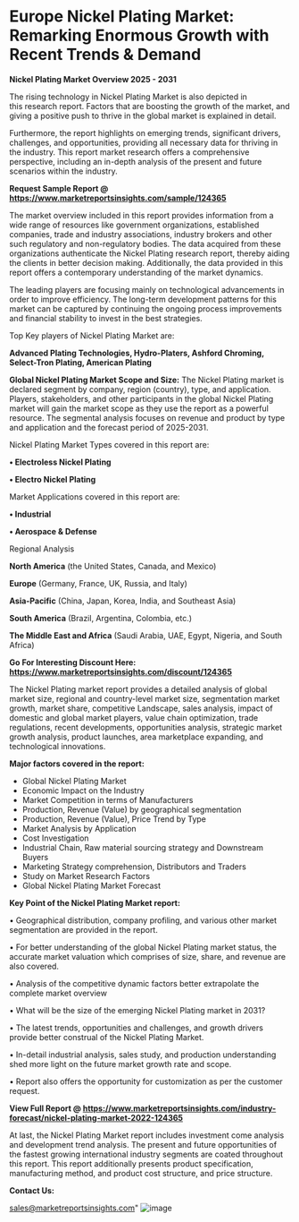 # Europe Nickel Plating Market: Remarking Enormous Growth with Recent Trends & Demand

<Strong> Nickel Plating Market Overview 2025 - 2031</strong>

The rising technology in Nickel Plating Market is also depicted in this research report. Factors that are boosting the growth of the market, and giving a positive push to thrive in the global market is explained in detail.

Furthermore, the report highlights on emerging trends, significant drivers, challenges, and opportunities, providing all necessary data for thriving in the industry. This report market research offers a comprehensive perspective, including an in-depth analysis of the present and future scenarios within the industry.

<strong>Request Sample Report @ <a href=https://www.marketreportsinsights.com/sample/124365>https://www.marketreportsinsights.com/sample/124365</a></strong>

The market overview included in this report provides information from a wide range of resources like government organizations, established companies, trade and industry associations, industry brokers and other such regulatory and non-regulatory bodies. The data acquired from these organizations authenticate the Nickel Plating research report, thereby aiding the clients in better decision making. Additionally, the data provided in this report offers a contemporary understanding of the market dynamics.

The leading players are focusing mainly on technological advancements in order to improve efficiency. The long-term development patterns for this market can be captured by continuing the ongoing process improvements and financial stability to invest in the best strategies.

Top Key players of Nickel Plating Market are:

<strong>Advanced Plating Technologies, Hydro-Platers, Ashford Chroming, Select-Tron Plating, American Plating</strong>

<strong><b>Global Nickel Plating Market Scope and Size:</b></strong>
The Nickel Plating market is declared segment by company, region (country), type, and application. Players, stakeholders, and other participants in the global Nickel Plating market will gain the market scope as they use the report as a powerful resource. The segmental analysis focuses on revenue and product by type and application and the forecast period of 2025-2031.

Nickel Plating Market Types covered in this report are:

<strong>• Electroless Nickel Plating

• Electro Nickel Plating</strong>

Market Applications covered in this report are:

<strong>• Industrial

• Aerospace & Defense</strong> 

Regional Analysis

<strong>North America</strong> (the United States, Canada, and Mexico)

<strong>Europe</strong> (Germany, France, UK, Russia, and Italy)

<strong>Asia-Pacific</strong> (China, Japan, Korea, India, and Southeast Asia)

<strong>South America</strong> (Brazil, Argentina, Colombia, etc.)

<strong>The Middle East and Africa</strong> (Saudi Arabia, UAE, Egypt, Nigeria, and South Africa)

<strong>Go For Interesting Discount Here: <a href=https://www.marketreportsinsights.com/discount/124365>https://www.marketreportsinsights.com/discount/124365</a></strong>

The Nickel Plating market report provides a detailed analysis of global market size, regional and country-level market size, segmentation market growth, market share, competitive Landscape, sales analysis, impact of domestic and global market players, value chain optimization, trade regulations, recent developments, opportunities analysis, strategic market growth analysis, product launches, area marketplace expanding, and technological innovations.

<strong><b>Major factors covered in the report:</b></strong>
<ul>
  <li>Global Nickel Plating Market </li>
  <li>Economic Impact on the Industry</li>
  <li>Market Competition in terms of Manufacturers</li>
  <li>Production, Revenue (Value) by geographical segmentation</li>
  <li>Production, Revenue (Value), Price Trend by Type</li>
  <li>Market Analysis by Application</li>
  <li>Cost Investigation</li>
  <li>Industrial Chain, Raw material sourcing strategy and Downstream Buyers</li>
  <li>Marketing Strategy comprehension, Distributors and Traders</li>
  <li>Study on Market Research Factors</li>
  <li>Global Nickel Plating Market Forecast</li>
</ul>

<strong><b>Key Point of the Nickel Plating Market report:</b></strong>

• Geographical distribution, company profiling, and various other market segmentation are provided in the report.

• For better understanding of the global Nickel Plating market status, the accurate market valuation which comprises of size, share, and revenue are also covered.

• Analysis of the competitive dynamic factors better extrapolate the complete market overview

• What will be the size of the emerging Nickel Plating market in 2031?

• The latest trends, opportunities and challenges, and growth drivers provide better construal of the Nickel Plating Market.

• In-detail industrial analysis, sales study, and production understanding shed more light on the future market growth rate and scope.

• Report also offers the opportunity for customization as per the customer request.

<strong><b>View Full Report @ <a href=https://www.marketreportsinsights.com/industry-forecast/nickel-plating-market-2022-124365>https://www.marketreportsinsights.com/industry-forecast/nickel-plating-market-2022-124365</a></b></strong>


At last, the Nickel Plating Market report includes investment come analysis and development trend analysis. The present and future opportunities of the fastest growing international industry segments are coated throughout this report. This report additionally presents product specification, manufacturing method, and product cost structure, and price structure.

<strong>Contact Us:</strong>

sales@marketreportsinsights.com"
![image](https://github.com/user-attachments/assets/d9368983-2744-4728-886d-651997f28d27)
